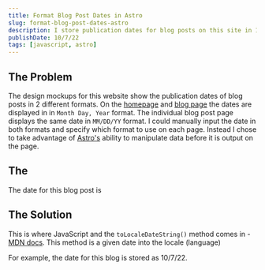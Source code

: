 ```yaml
---
title: Format Blog Post Dates in Astro
slug: format-blog-post-dates-astro
description: I store publication dates for blog posts on this site in 1 format, but display them in 2 formats. This post explains how.
publishDate: 10/7/22
tags: [javascript, astro]
---
```


## The Problem

The design mockups for this website show the publication dates of blog posts in 2 different formats. On the [homepage](/) and [blog page](/blog/) the dates are displayed in in `Month Day, Year` format. The individual blog post page displays the same date in `MM/DD/YY` format. I could manually input the date in both formats and specify which format to use on each page. Instead I chose to take advantage of [Astro's](https://astro.build) ability to manipulate data before it is output on the page.

## The

The date for this blog post is

## The Solution

This is where JavaScript and the `toLocaleDateString()` method comes in - <a href="https://developer.mozilla.org/en-US/docs/Web/JavaScript/Reference/Global_Objects/Date/toLocaleDateString">MDN docs</a>. This method is a given date into the locale (language)

For example, the date for this blog is stored as 10/7/22.
